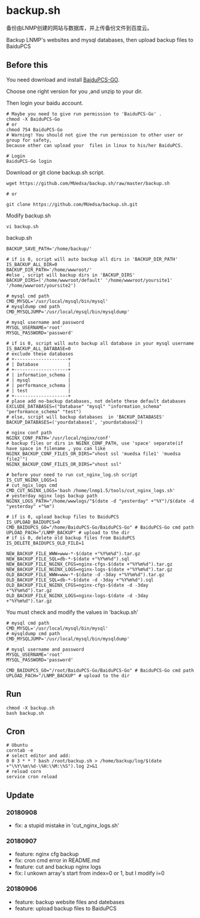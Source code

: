 # backup.sh

备份由LNMP创建的网站与数据库，并上传备份文件到百度云。

Backup LNMP's websites and mysql databases, then upload backup files to BaiduPCS

## Before this

You need download and install [BaiduPCS-GO](https://github.com/iikira/BaiduPCS-Go/releases/latest).

Choose one right version for you ,and unzip to your dir.

Then login your baidu account.
```
# Maybe you need to give run permission to 'BaiduPCS-Go' .
chmod -X BaiduPCS-Go 
# or
chmod 754 BaiduPCS-Go 
# Warning! You should not give the run permission to other user or group for safety, 
because other can upload your  files in linux to his/her BaiduPCS.

# Login
BaiduPCS-Go login
```

Download or git clone backup.sh script.
```
wget https://github.com/MUedsa/backup.sh/raw/master/backup.sh

# or

git clone https://github.com/MUedsa/backup.sh.git
```

Modify backup.sh
```
vi backup.sh
```

backup.sh
```
BACKUP_SAVE_PATH='/home/backup/'

# if is 0, script will auto backup all dirs in 'BACKUP_DIR_PATH'
IS_BACKUP_ALL_DIR=0
BACKUP_DIR_PATH='/home/wwwroot/'
#else , script will backup dirs in 'BACKUP_DIRS'
BACKUP_DIRS=('/home/wwwroot/default' '/home/wwwroot/yoursite1' '/home/wwwroot/yoursite2')

# mysql cmd path
CMD_MYSQL='/usr/local/mysql/bin/mysql'
# mysqldump cmd path
CMD_MYSQLJUMP='/usr/local/mysql/bin/mysqldump'

# mysql username and password
MYSQL_USERNAME='root'
MYSQL_PASSWORD='password'

# if is 0, script will auto backup all database in your mysql username
IS_BACKUP_ALL_DATABASE=0
# exclude these databases
# +--------------------+
# | Database           |
# +--------------------+
# | information_schema |
# | mysql              |
# | performance_schema |
# | test               |
# +--------------------+
# plase add no-backup databases, not delete these default databases
EXCLUDE_DATABASES=("Database" "mysql" "information_schema" "performance_schema" "test")
# else, script will backup databases  in 'BACKUP_DATABASES'
BACKUP_DATABASES=('yourdatabase1', 'yourdatabase2')

# nginx conf path
NGINX_CONF_PATH='/usr/local/nginx/conf'
# backup files or dirs in NGINX_CONF_PATH, use 'space' separate(if have space in filename , you can like NGINX_BACKUP_CONF_FILES_OR_DIRS="vhost ssl 'muedsa file1' 'muedsa file2'")
NGINX_BACKUP_CONF_FILES_OR_DIRS="vhost ssl"

# before your need to run cut_nginx_log.sh script
IS_CUT_NGINX_LOGS=1
# cut_ngix_logs cmd
CMD_CUT_NGINX_LOGS='bash /home/lnmp1.5/tools/cut_nginx_logs.sh'
# yesterday nginx logs backup path
NGINX_LOGS_PATH="/home/wwwlogs/"$(date -d "yesterday" +"%Y")/$(date -d "yesterday" +"%m")

# if is 0, upload backup files to BaiduPCS
IS_UPLOAD_BAIDUPCS=0
CMD_BAIDUPCS_GO="/home/BaiduPCS-Go/BaiduPCS-Go" # BaiduPCS-Go cmd path
UPLOAD_PACH="/LNMP_BACKUP" # upload to the dir
# if is 0, delete old backup files from BaiduPCS
IS_DELETE_BAIDUPCS_OLD_FILE=1

NEW_BACKUP_FILE_WWW=www-*-$(date +"%Y%m%d").tar.gz
NEW_BACKUP_FILE_SQL=db-*-$(date +"%Y%m%d").sql
NEW_BACKUP_FILE_NGINX_CFGS=nginx-cfgs-$(date +"%Y%m%d").tar.gz
NEW_BACKUP_FILE_NGINX_LOGS=nginx-logs-$(date +"%Y%m%d").tar.gz
OLD_BACKUP_FILE_WWW=www-*-$(date -d -3day +"%Y%m%d").tar.gz
OLD_BACKUP_FILE_SQL=db-*-$(date -d -3day +"%Y%m%d").sql
OLD_BACKUP_FILE_NGINX_CFGS=nginx-cfgs-$(date -d -3day +"%Y%m%d").tar.gz
OLD_BACKUP_FILE_NGINX_LOGS=nginx-logs-$(date -d -3day +"%Y%m%d").tar.gz
```

You must check and modify the values in 'backup.sh'
```
# mysql cmd path
CMD_MYSQL='/usr/local/mysql/bin/mysql'
# mysqldump cmd path
CMD_MYSQLJUMP='/usr/local/mysql/bin/mysqldump'

# mysql username and password
MYSQL_USERNAME='root'
MYSQL_PASSWORD='password' 

CMD_BAIDUPCS_GO="/root/BaiduPCS-Go/BaiduPCS-Go" # BaiduPCS-Go cmd path
UPLOAD_PACH="/LNMP_BACKUP" # upload to the dir
```

## Run
```
chmod -X backup.sh
bash backup.sh
```

## Cron
```
# Ubuntu
corntab -e
# select editor and add:
0 0 3 * * ? bash /root/backup.sh > /home/backup/log/$(date +"\%Y\%m\%d-\%H:\%M:\%S").log 2>&1
# reload corn
service cron reload
```

## Update

### 20180908
- fix: a stupid mistake in 'cut_nginx_logs.sh'

### 20180907
- feature: nginx cfg backup
- fix: cron cmd error in README.md
- feature: cut and backup nginx logs
- fix: I unkown array's start from index=0 or 1, but I modify i=0

### 20180906 
- feature: backup website files and datebases
- feature: upload backup files to BaiduPCS